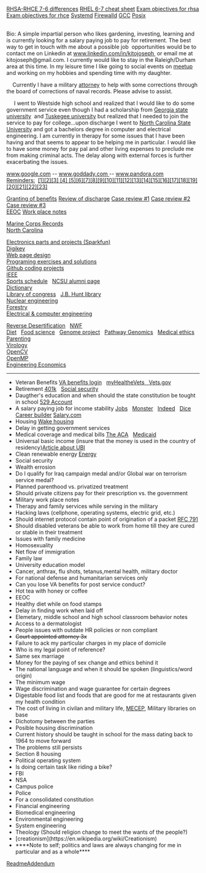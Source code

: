 <a href="http://simplylinuxfaq.blogspot.com/p/major-difference-between-rhel-7-and-6.html">RHSA-RHCE 7-6 differences</a>
<a href="https://access.redhat.com/sites/default/files/attachments/rhel_5_6_7_cheatsheet_27x36_1014_jcs_web.pdf">RHEL 6-7 cheat sheet</a>
<a href="https://www.redhat.com/en/services/training/ex200-red-hat-certified-system-administrator-rhcsa-exam">Exam objectives for rhsa</a>
<a href="https://www.redhat.com/en/services/training/ex300-red-hat-certified-engineer-rhce-exam">Exam objectives for rhce</a>
<a href="https://en.wikipedia.org/wiki/Systemd">Systemd</a>
<a href="http://www.firewalld.org/">Firewalld</a>
<a href="https://gcc.gnu.org/">GCC</a> <a href="http://pubs.opengroup.org/onlinepubs/9699919799/">Posix</a></div>
</div><div id="wsb-element-fd64a311-ff26-47a7-acd5-e6fff3ca93fd" class="wsb-element-text" data-type="element"> <div class="txt "><p><a href="http://google.com" target="_blank" style="color: rgb(0, 0, 238);"><br></a>Bio: A simple impartial person who likes&nbsp;gardening, investing, learning&nbsp;and is currently looking for a salary paying job to pay for retirement. The best way to get in touch with me about a possible job&nbsp; opportunities would be to contact&nbsp;me on&nbsp;Linkedin at <a href="http://www.linkedin.com/in/kitojoseph" target="_blank">www.linkedin.com/in/kitojoseph </a>&nbsp;or email me at kitojoseph@gmail.com. I currently would like to stay in the Raleigh/Durham area at this time. In my leisure time I like going to social events on <a href="http://www.meetup.com" target="_blank">meetup</a> and working on my hobbies and spending time with my daughter.&nbsp;<br></p><p>&nbsp; &nbsp; Currently I have a military <a href="http://www.tullylegal.com/our-team/kathryndonnelly/" target="_blank">attorney</a> to help with some corrections through the board of corrections of&nbsp;naval records. Please advise to assist.<br></p><p>&nbsp; &nbsp; &nbsp;I went to Westside high school and realized that I would like to do some government service even though I had a scholarship&nbsp;from <a href="http://www.gsu.edu" target="">Georgia state university</a>&nbsp; and <a href="https://www.tuskegee.edu/" target="_blank">Tuskegee university</a> but realized that I needed to join the service to pay for college...upon discharge I went to <a href="http://www.ncsu.edu" target="_blank">North Carolina State University</a>&nbsp;and got a bachelors degree in computer and electrical engineering. I am currently in therapy for some issues that I have been having and that seems to appear to be helping me in particular. I would like to have some money for pay pal and other living expenses to preclude me from making criminal acts. The delay along with external forces is further exacerbating the issues.<br></p><p>
 <a href="http://www.google.com" target="_blank">www.google.com</a> -- <a href="http://www.godaddy.com" target="_blank">www.goddady.com </a>-- <a href="http://www.pandora.com" target="_blank">www.pandora.com </a><br><a href="https://en.wikipedia.org/wiki/Post_hoc_ergo_propter_hoc" target="_blank">Reminders:</a>&nbsp; <a href="https://en.wikipedia.org/wiki/Law_of_thought" target="_blank">[1]</a><a href="https://en.wikipedia.org/wiki/Respect" target="_blank">[2]</a><a href="https://en.wikipedia.org/wiki/Sample_space" target="_blank">[3] </a><a href="http://www.hqmc.marines.mil/igmc/Units/Inspections-Division/Request-Mast-Guide/" target="_blank">[4] </a><a href="http://www.macmillandictionary.com/us/dictionary/american/do-you-mean" target="_blank">[5]</a><a href="http://www.investopedia.com/ask/answers/08/broken-window-fallacy.asp" target="_blank">[6]</a><a href="https://en.wikipedia.org/wiki/Sir" target="_blank">[7]</a><a href="https://www.merriam-webster.com/dictionary/cross%E2%80%93check" target="_blank">[8]</a><a href="http://boards.law.af.mil/NAVYboards.htm" target="_blank">[9]</a><a href="http://www.inc.com/geoffrey-james/13-social-media-rules-to-live-by.html" target="_blank">[10]</a><a href="http://www.dictionary.com/browse/vernacular?s=t" target="_blank">[11]</a><a href="https://en.wikipedia.org/wiki/Cognition" target="_blank">[12]</a><a href="https://www.pacermonitor.com/public/case/9954268/Joseph_v_Red_Hat,_Inc" target="_blank">[13]</a><a href="http://boards.law.af.mil/NAVY/DRB/2012_Marine/MD1201659.rtf" target="_blank">[14]</a><a href="http://www.dictionary.com/browse/affidavit?s=t" target="_blank">[15]</a><a href="http://caselaw.findlaw.com/us-10th-circuit/1155691.html" target="_blank">[16]</a><a href="http://www.dictionary.com/browse/objective?s=t" target="_blank">[17]</a><a href="https://en.wikipedia.org/wiki/1998_United_States_embassy_bombings" target="_blank">[18]</a><a href="http://www.dictionary.com/browse/articulate?s=t" target="_blank">[19]</a><a href="http://www.dictionary.com/browse/tact?s=t" target="_blank">[20]</a><a href="http://www.dictionary.com/browse/substantiate?s=t">[21]</a><a href="https://www.marines.mil/News/Messages/Messages-Display/Article/890813/verification-of-awards/" target="_bank">[22]</a><a href="https://www.va.gov/vetapp13/Files2/1316830.txt" target="_blank">[23]</a><br>

<a href="http://uscode.house.gov/view.xhtml?req=granuleid:USC-prelim-title38-section5303&num=0&edition=prelim">Granting of benefits</a>
<a href="http://uscode.house.gov/view.xhtml?req=granuleid:USC-prelim-title10-section1553&num=0&edition=prelim">Review of discharge</a>
<a href="http://boards.law.af.mil/NAVY/BCNR/CY2015/NR0106%2015_Redacted.pdf">Case review #1</a>
<a href="http://boards.law.af.mil/NAVY/DRB/2012_Navy/ND1200050.rtf">Case review #2</a>
<a href="http://boards.law.af.mil/NAVY/DRB/2012_Marine/MD1201659.rtf">Case review #3</a><br>
<a href="http://www.eeoc.gov/eeoc/publications/ada_veterans.cfm">EEOC</a>
<a href="https://askjan.org/media/Psychiatric.html">Work place notes</a>

<a href="http://www.hqmc.marines.mil/Agencies/Office-of-Legislative-Affairs/Congressional-Correspondence-Section/Board-for-Corrections-of-Naval-Records/">Marine Corps Records</a><a href="http://www.usmc-mccs.org/index.cfm/services/activities/single-marine-program/"></a>
<br><a href="https://en.wikipedia.org/wiki/Date_rape">North Carolina</a></div>
</div><div id="wsb-element-7a8f3458-244e-4895-8e5d-19d5fef1b8fc" class="wsb-element-htmlsnippet" data-type="element">




<a href="http://www.sparkfun.com">Electronics parts and projects (Sparkfun)</a><br>
<a href="https://www.digikey.com">Digikey</a><br>
<a href="http://www.w3schools.com/">Web page design</a>
<br>
<a href="https://www.w3resource.com/"> Programing exercises and solutions</a><br>
<a href="https://github.com/otikkito/cWorld.git">Github coding projects</a><br>
<a href="https://www.ieee.org">IEEE</a><br>
<a href="http://www.gopack.com/">Sports schedule</a> &nbsp; <a href="http://www.alumni.ncsu.edu/">NCSU alumni page</a><br>
<a href="http://www.dictionary.com/">Dictionary</a><br>
<a href="https://www.loc.gov/">Library of congress</a> &nbsp; <a href="https://www.lib.ncsu.edu/huntlibrary">J.B. Hunt library</a><br>
<a href="https://www.ne.ncsu.edu/">Nuclear engineering</a><br>
<a href="https://cnr.ncsu.edu/fer/">Forestry</a><br>
<a href="https://www.ece.ncsu.edu/">Electrical & computer engineering</a>




<a href="https://en.wikipedia.org/wiki/Desertification">Reverse Desertification</a> &nbsp; <a href="http://www.nwf.org/">NWF</a><br>
<a href="http://kediet.com/blog/introducing-dr-eric-c-westman-chair-of-the-ke-diet-scientific-advisory-board-2/">Diet</a> &nbsp; 
<a href="https://fbns.ncsu.edu/">Food science</a> &nbsp;
<a href="https://www.genome.gov/">Genome project</a> &nbsp; 
<a href="https://www.pathway.com/">Pathway Genomics</a> &nbsp;
<a href="https://en.wikipedia.org/wiki/Medical_ethics">Medical ethics</a>
<br>
<a href="https://kids.usa.gov/parents/index.shtml">Parenting</a><br>
<a href="http://www.hms.harvard.edu/dms/virology/">Virology</a><br>
<a href="http://opencv.org/">OpenCV</a><br>
<a href="http://www.openmp.org/">OpenMP</a><br>
<a href="https://en.wikipedia.org/wiki/Engineering_economics">Engineering Economics</a></body></html>


---------------------------------------------------------------------------------------------

<ul>
  <li>Veteran Benefits <a href="https://myaccess.dmdc.osd.mil/identitymanagement/authenticate.do?execution=e3s1" target="_blank">VA benefits login</a> &nbsp <a href="https://www.myhealth.va.gov/mhv-portal-web/home" target="_blank">myHealtheVets &nbsp <a href="https://www.vets.gov" target="_blank">Vets.gov</a></li>
  <li>Retirement <a href="https://www.irs.gov/retirement-plans/401k-plans" target="_blank">401k</a> &nbsp; <a href="https://www.ssa.gov/retire/?gclid=CjwKCAjwsqjKBRBtEiwAkWyN34E3JL6Nx7kTG9Co5zb11uhSGvCD8Lv3IQyT59DUF7mNIn6QZIYS6xoCiH8QAvD_BwE" target="_blank">Social security</a></li>
  <li>Daugther's education and when should the state constitution be tought in school <a href="https://www.sec.gov/reportspubs/investor-publications/investorpubsintro529htm.html">529 Account</a></li>
  <li>A salary paying job for income stability <a href=" http://www.bls.gov/" target="_blank">Jobs</a> &nbsp
<a href="http://www.monster.com" target="_blank">Monster</a> &nbsp;
<a href="http://www.indeed.com" target="_blank">Indeed</a> &nbsp; <a href="http://www.dice.com" target="_blank">Dice<a/>
<a href="http://www.careerbuilder.com" target="_blank">Career builder</a> <a href="http://www.salary.com"> Salary.com</a></li>
  <li>Housing <a href="http://www.wakegov.com/humanservices/housing/services/Pages/default.aspx" target="_blank">Wake housing</a></li>
  <li>Delay in getting government services</li>
  <li>Medical coverage and medical bills <a href="https://www.healthcare.gov/glossary/affordable-care-act/">The ACA</a> &nbsp <a href="https://www.medicaid.gov/">Medicaid</a></li>
  <li>Universal basic income (insure that the money is used in the country of residency)<a href="http://knowledge.wharton.upenn.edu/article/universal-basic-income-good-idea/">Article about UBI</a></li>
  <li>Clean renewable energy <a href="https://energy.gov">Energy</a></li>
  <li>Social security</li>
  <li>Wealth errosion</li>
  <li>Do I qualify for Iraq campaign medal and/or Global war on terrorism service medal?
  <li>Planned parenthood vs. privatized treatment</li>
  <li>Should private citizens pay for their prescription vs. the government</li>
  <li>Military work place notes</li>
  <li>Therapy and family services while serving in the military</li>
  <li>Hacking laws (cellphone, operating systems, electric grid, etc.)</li>
  <li>Should internet protocol contain point of origination of a packet <a href="https://tools.ietf.org/html/rfc791">RFC 791</a></li>
  <li>Should disabled veterans be able to work from home till they are cured or stable in their treatment</li>
  <li>Issues with family medicine</li>
  <li>Homosexuality</li>
  <li> Net flow of immigration </li>
  <li>Family law</li>
  <li>University education model</li>
  <li>Cancer, anthrax, flu shots, tetanus,mental health, military doctor</li>
  <li>For national defense and humanitarian services only</li>
  <li>Can you lose VA benefits for post service conduct?</li>
  <li>Hot tea with honey or coffee
  <li>EEOC</li>
  <li>Healthy diet while on food stamps</li>
  <li>Delay in finding work when laid off</li>
  <li>Elemetary, middle school and high school classroom behavior notes</li>
  <li>Access to a dermatologist</li>
  <li>People issues with outdate HR policies or non compliant</li>
  <li><strike>Court appointed attorney 3x</strike></li>
  <li>Failure to ack my particular charges in my place of domicile</li>
  <li>Who is my legal point of reference?</li>
  <li>Same sex marriage</li>
  <li>Money for the paying of sex change and ethics behind it</li>
  <li>The national language and when it should be spoken (linguistics/word origin)</li>
  <li>The minimum wage</li>
  <li>Wage discrimination and wage guarantee for certain degrees</li>
  <li>Digestable food list and foods that are good for me at restaurants given my health condition</li>
  <li>The cost of living in civilan and military life, <a href="http://www.militaryspot.com/marines/marine-corps-education-mecep">MECEP</a>, Military libraries on base</li>
  <li>Dichotomy between the parties</li>
  <li>Posible housing discrimination</li>
  <li>Current history should be taught in school for the mass dating back to 1964 to move forward</li>
  <li>The problems still persists</li>
  <li>Section 8 housing</li>
  <li>Political operating system</li>
  <li>Is doing certain task like riding a bike?</li>
  <li>FBI</li>
  <li>NSA</li>
  <li>Campus police</li>
  <li>Police</li>
  <li>For a consolidated constitution</li>
  <li>Financial engineering</li>
  <li>Biomedical engineering</li>
  <li>Environmental engineering</li>
  <li>System engineering</li>
  <li>Theology (Should religion change to meet the wants of the people?)</li>
  <li>[creationism](https://en.wikipedia.org/wiki/Creationism)
  <li>****Note to self; politics and laws are always changing for me in particular and as a whole****</li>

</ul>

[ReadmeAddendum](https://github.com/otikkito/gittutorial/blob/master/backupwebsite/www.kjoseph-it.com/ReadMeAddendum.MD) 
